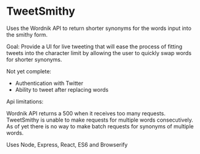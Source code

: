 # TweetSmithy

Uses the Wordnik API to return shorter synonyms for the words input into the smithy form.

Goal: Provide a UI for live tweeting that will ease the process of fitting tweets into the character limit by allowing the user to quickly swap words for shorter synonyms.

Not yet complete:

- Authentication with Twitter
- Ability to tweet after replacing words

Api limitations:

Wordnik API returns a 500 when it receives too many requests. TweetSmithy is unable to make requests for multiple words consecutively. As of yet there is no way to make batch requests for synonyms of multiple words.


Uses Node, Express, React, ES6 and Browserify
